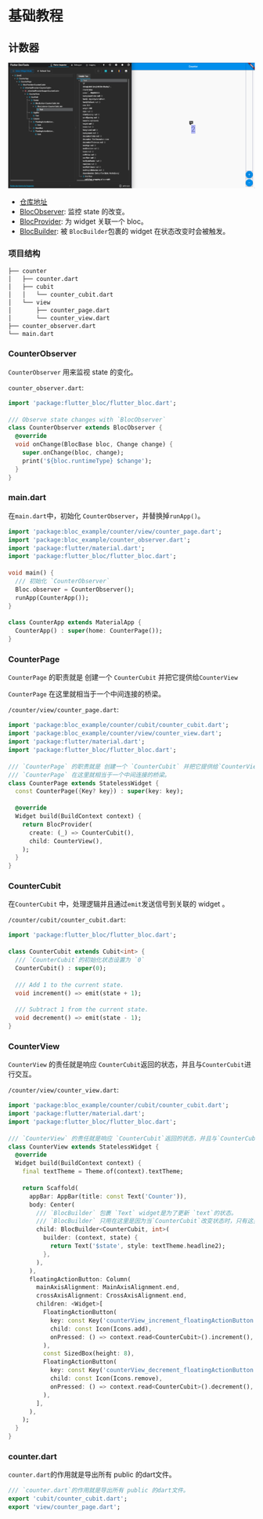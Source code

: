 # 基础教程

## 计数器

<img src="/assets/images/tutorial/state/01.png"/>

* [仓库地址]()
* [BlocObserver](https://bloclibrary.dev/#/coreconcepts?id=blocobserver): 监控 state 的改变。
* [BlocProvider](https://bloclibrary.dev/#/flutterbloccoreconcepts?id=blocprovider): 为 widget 关联一个 bloc。
* [BlocBuilder](https://bloclibrary.dev/#/flutterbloccoreconcepts?id=blocbuilder): 被 `BlocBuilder`包裹的 widget 在状态改变时会被触发。

### 项目结构

```
├── counter
│   ├── counter.dart
│   ├── cubit
│   │   └── counter_cubit.dart
│   └── view
│       ├── counter_page.dart
│       └── counter_view.dart
├── counter_observer.dart
└── main.dart
```

### CounterObserver 

`CounterObserver` 用来监视 state 的变化。

`counter_observer.dart`: 

```dart
import 'package:flutter_bloc/flutter_bloc.dart';

/// Observe state changes with `BlocObserver`
class CounterObserver extends BlocObserver {
  @override
  void onChange(BlocBase bloc, Change change) {
    super.onChange(bloc, change);
    print('${bloc.runtimeType} $change');
  }
}
```

### main.dart

在`main.dart`中，初始化 `CounterObserver`，并替换掉`runApp()`。

```dart
import 'package:bloc_example/counter/view/counter_page.dart';
import 'package:bloc_example/counter_observer.dart';
import 'package:flutter/material.dart';
import 'package:flutter_bloc/flutter_bloc.dart';

void main() {
  /// 初始化 `CounterObserver`
  Bloc.observer = CounterObserver();
  runApp(CounterApp());
}

class CounterApp extends MaterialApp {
  CounterApp() : super(home: CounterPage());
}
```

### CounterPage

`CounterPage` 的职责就是 创建一个 `CounterCubit` 并把它提供给`CounterView`

`CounterPage` 在这里就相当于一个中间连接的桥梁。

`/counter/view/counter_page.dart`:

```dart
import 'package:bloc_example/counter/cubit/counter_cubit.dart';
import 'package:bloc_example/counter/view/counter_view.dart';
import 'package:flutter/material.dart';
import 'package:flutter_bloc/flutter_bloc.dart';

/// `CounterPage` 的职责就是 创建一个 `CounterCubit` 并把它提供给`CounterView`
/// `CounterPage` 在这里就相当于一个中间连接的桥梁。
class CounterPage extends StatelessWidget {
  const CounterPage({Key? key}) : super(key: key);

  @override
  Widget build(BuildContext context) {
    return BlocProvider(
      create: (_) => CounterCubit(),
      child: CounterView(),
    );
  }
}
```

### CounterCubit

在`CounterCubit` 中，处理逻辑并且通过`emit`发送信号到关联的 widget 。

`/counter/cubit/counter_cubit.dart`: 

```dart
import 'package:flutter_bloc/flutter_bloc.dart';

class CounterCubit extends Cubit<int> {
  /// `CounterCubit`的初始化状态设置为 `0`
  CounterCubit() : super(0);

  /// Add 1 to the current state.
  void increment() => emit(state + 1);

  /// Subtract 1 from the current state.
  void decrement() => emit(state - 1);
}
```

### CounterView

`CounterView` 的责任就是响应 `CounterCubit`返回的状态，并且与`CounterCubit`进行交互。

`/counter/view/counter_view.dart`:

```dart
import 'package:bloc_example/counter/cubit/counter_cubit.dart';
import 'package:flutter/material.dart';
import 'package:flutter_bloc/flutter_bloc.dart';

/// `CounterView` 的责任就是响应 `CounterCubit`返回的状态，并且与`CounterCubit`进行交互。
class CounterView extends StatelessWidget {
  @override
  Widget build(BuildContext context) {
    final textTheme = Theme.of(context).textTheme;

    return Scaffold(
      appBar: AppBar(title: const Text('Counter')),
      body: Center(
        /// `BlocBuilder` 包裹 `Text` widget是为了更新 `text`的状态。
        /// `BlocBuilder` 只用在这里是因为当`CounterCubit`改变状态时，只有这里的 `Text`才需要从建状态。
        child: BlocBuilder<CounterCubit, int>(
          builder: (context, state) {
            return Text('$state', style: textTheme.headline2);
          },
        ),
      ),
      floatingActionButton: Column(
        mainAxisAlignment: MainAxisAlignment.end,
        crossAxisAlignment: CrossAxisAlignment.end,
        children: <Widget>[
          FloatingActionButton(
            key: const Key('counterView_increment_floatingActionButton'),
            child: const Icon(Icons.add),
            onPressed: () => context.read<CounterCubit>().increment(),
          ),
          const SizedBox(height: 8),
          FloatingActionButton(
            key: const Key('counterView_decrement_floatingActionButton'),
            child: const Icon(Icons.remove),
            onPressed: () => context.read<CounterCubit>().decrement(),
          ),
        ],
      ),
    );
  }
}
```

### counter.dart

`counter.dart`的作用就是导出所有 public 的dart文件。

```dart
/// `counter.dart`的作用就是导出所有 public 的dart文件。
export 'cubit/counter_cubit.dart';
export 'view/counter_page.dart';
```

